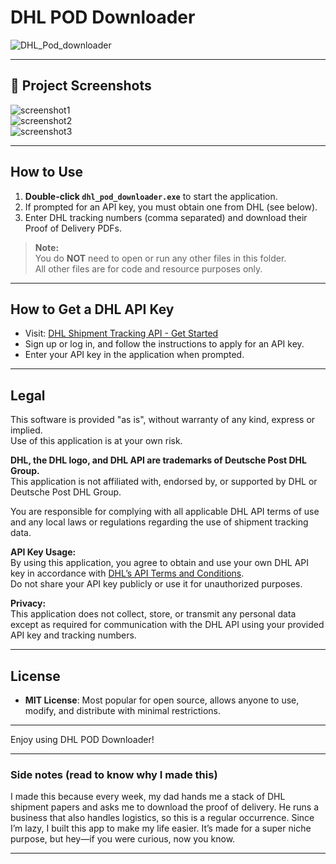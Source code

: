 # DHL POD Downloader

![DHL_Pod_downloader](https://socialify.git.ci/Goldspear21/DHL_Pod_downloader/image?language=1&name=1&owner=1&stargazers=1&theme=Dark)

---

## 📸 Project Screenshots

![screenshot1](https://res.cloudinary.com/dfio7wdjh/image/upload/v1749739868/Screenshot_2025-06-12_184918_sinawb.png)  
![screenshot2](https://res.cloudinary.com/dfio7wdjh/image/upload/v1749739868/Screenshot_2025-06-12_185001_ow1cua.png)  
![screenshot3](https://res.cloudinary.com/dfio7wdjh/image/upload/v1749739867/Screenshot_2025-06-12_185040_p8rxm6.png)   

---

## How to Use

1. **Double-click `dhl_pod_downloader.exe`** to start the application.
2. If prompted for an API key, you must obtain one from DHL (see below).
3. Enter DHL tracking numbers (comma separated) and download their Proof of Delivery PDFs.

> **Note:**  
> You do **NOT** need to open or run any other files in this folder.  
> All other files are for code and resource purposes only.

---

## How to Get a DHL API Key

- Visit: [DHL Shipment Tracking API - Get Started](https://developer.dhl.com/api-reference/shipment-tracking#get-started-section/)
- Sign up or log in, and follow the instructions to apply for an API key.
- Enter your API key in the application when prompted.

---

## Legal

This software is provided "as is", without warranty of any kind, express or implied.  
Use of this application is at your own risk.

**DHL, the DHL logo, and DHL API are trademarks of Deutsche Post DHL Group.**  
This application is not affiliated with, endorsed by, or supported by DHL or Deutsche Post DHL Group.

You are responsible for complying with all applicable DHL API terms of use and any local laws or regulations regarding the use of shipment tracking data.

**API Key Usage:**  
By using this application, you agree to obtain and use your own DHL API key in accordance with [DHL’s API Terms and Conditions](https://developer.dhl.com/api-reference/shipment-tracking#get-started-section/).  
Do not share your API key publicly or use it for unauthorized purposes.

**Privacy:**  
This application does not collect, store, or transmit any personal data except as required for communication with the DHL API using your provided API key and tracking numbers.

---

## License

- **MIT License**: Most popular for open source, allows anyone to use, modify, and distribute with minimal restrictions.

---

Enjoy using DHL POD Downloader!

---

### Side notes (read to know why I made this)
I made this because every week, my dad hands me a stack of DHL shipment papers and asks me to download the proof of delivery. He runs a business that also handles logistics, so this is a regular occurrence. Since I’m lazy, I built this app to make my life easier. It’s made for a super niche purpose, but hey—if you were curious, now you know.

---
